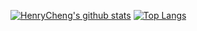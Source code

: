 
[![HenryCheng's github stats](https://github-readme-stats.vercel.app/api?username=loveway&show_icons=true&theme=vue&hide=contribs,prs)](https://github.com/loveway)
[![Top Langs](https://github-readme-stats.vercel.app/api/top-langs/?username=loveway&layout=compact&hide=javascript,html)](https://github.com/loveway)
